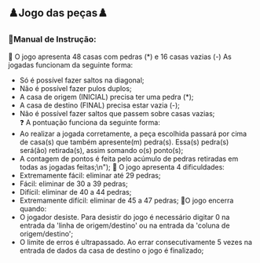 ## ♟️Jogo das peças♟️

### 📄Manual de Instrução:
🧐 O jogo apresenta 48 casas com pedras (*) e 16 casas vazias (-)
As jogadas funcionam da seguinte forma:  
- Só é possível fazer saltos na diagonal;  
- Não é possível fazer pulos duplos;  
- A casa de origem (INICIAL) precisa ter uma pedra (*);  
- A casa de destino (FINAL) precisa estar vazia (-);  
- Não é possível fazer saltos que passem sobre casas vazias;  
❓ A pontuação funciona da seguinte forma:  
- Ao realizar a jogada corretamente, a peça escolhida passará por cima de casa(s) que também apresente(m) pedra(s). Essa(s) pedra(s) será(ão) retirada(s), assim somando o(s) ponto(s);
- A contagem de pontos é feita pelo acúmulo de pedras retiradas em todas as jogadas feitas;\n");
🥸 O jogo apresenta 4 dificuldades:
- Extremamente fácil: eliminar até 29 pedras;
- Fácil: eliminar de 30 a 39 pedras;
- Difícil: eliminar de 40 a 44 pedras;
- Extremamente difícil: eliminar de 45 a 47 pedras;
📌O jogo encerra quando:
- O jogador desiste. Para desistir do jogo é necessário digitar 0 na entrada da 'linha de origem/destino' ou na entrada da 'coluna de origem/destino';
- O limite de erros é ultrapassado. Ao errar consecutivamente 5 vezes na entrada de dados da casa de destino o jogo é finalizado;
